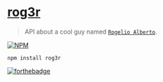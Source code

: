 # [rog3r](https://github.com/rogr/rog3r)

> API about a cool guy named [`Rogelio Alberto`](https://github.com/rogr).

[![NPM](https://nodei.co/npm/rog3r.png?downloads=true)](https://nodei.co/npm/rog3r/)


```
npm install rog3r
```

[![forthebadge](http://forthebadge.com/images/badges/as-seen-on-tv.svg)](http://forthebadge.com)
